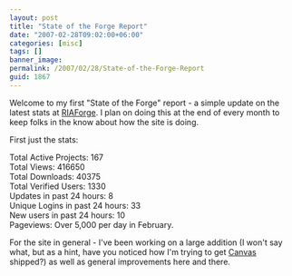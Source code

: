 ```yaml
---
layout: post
title: "State of the Forge Report"
date: "2007-02-28T09:02:00+06:00"
categories: [misc]
tags: []
banner_image: 
permalink: /2007/02/28/State-of-the-Forge-Report
guid: 1867
---
```


Welcome to my first "State of the Forge" report - a simple update on the latest stats at <a href="http://www.riaforge.org">RIAForge</a>. I plan on doing this at the end of every month to keep folks in the know about how the site is doing. 

First just the stats:

Total Active Projects: 167<br />
Total Views: 416650<br />
Total Downloads: 40375<br />
Total Verified Users: 1330<br />
Updates in past 24 hours: 8<br />
Unique Logins in past 24 hours: 33<br />
New users in past 24 hours: 10<br />
Pageviews: Over 5,000 per day in February.

For the site in general - I've been working on a large addition (I won't say what, but as a hint, have you noticed how I'm trying to get <a href="http://canvas.riaforge.org">Canvas</a> shipped?) as well as general improvements here and there.